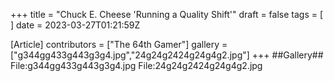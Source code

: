 +++
title = "Chuck E. Cheese 'Running a Quality Shift'"
draft = false
tags = [ ]
date = 2023-03-27T01:21:59Z

[Article]
contributors = ["The 64th Gamer"]
gallery = ["g344gg433g443g3g4.jpg","24g24g2424g24g4g2.jpg"]
+++
##Gallery##
<gallery>
File:g344gg433g443g3g4.jpg
File:24g24g2424g24g4g2.jpg
</gallery>